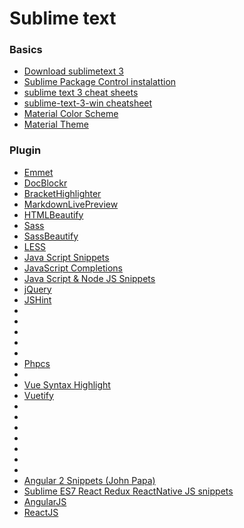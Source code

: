 # Sublime text

### Basics
- [Download sublimetext 3](https://www.sublimetext.com/3)
- [Sublime Package Control instalattion](https://packagecontrol.io/installation)
- [sublime text 3 cheat sheets](https://www.cheatography.com/tdeyle/cheat-sheets/sublime-text-3/)
- [sublime-text-3-win cheatsheet](https://www.shortcutfoo.com/app/dojos/sublime-text-3-win/cheatsheet)
- [Material Color Scheme](https://packagecontrol.io/packages/Material%20Color%20Scheme)
- [Material Theme](https://packagecontrol.io/packages/Material%20Theme)

### Plugin
- [Emmet](https://packagecontrol.io/packages/Emmet)
- [DocBlockr](https://packagecontrol.io/packages/DocBlockr)
- [BracketHighlighter](https://packagecontrol.io/packages/BracketHighlighter)
- [MarkdownLivePreview](https://packagecontrol.io/packages/MarkdownLivePreview)
- [HTMLBeautify](https://packagecontrol.io/packages/HTMLBeautify)
- [Sass](https://packagecontrol.io/packages/Sass)
- [SassBeautify](https://packagecontrol.io/packages/SassBeautify)
- [LESS](https://packagecontrol.io/packages/LESS)
- [Java Script Snippets](https://packagecontrol.io/packages/JavaScript%20Snippets)
- [JavaScript Completions](https://packagecontrol.io/packages/JavaScript%20Completions)
- [Java Script & Node JS Snippets](https://packagecontrol.io/packages/JavaScript%20%26%20NodeJS%20Snippets)
- [jQuery](https://packagecontrol.io/packages/jQuery)
- [JSHint](https://packagecontrol.io/packages/JSHint)
- []()
- []()
- []()
- []()
- []()
- [Phpcs](https://packagecontrol.io/packages/Phpcs)
- []()
- [Vue Syntax Highlight](https://packagecontrol.io/packages/Vue%20Syntax%20Highlight)
- [Vuetify](https://packagecontrol.io/packages/Vuetify)
- []()
- []()
- []()
- []()
- []()
- []()
- []()
- [Angular 2 Snippets (John Papa)](https://packagecontrol.io/packages/Angular%202%20Snippets%20(John%20Papa))
- [Sublime ES7 React Redux ReactNative JS snippets](https://packagecontrol.io/packages/Sublime%20ES7%20React%20Redux%20ReactNative%20JS%20snippets)
- [AngularJS](https://packagecontrol.io/packages/AngularJS)
- [ReactJS](https://packagecontrol.io/packages/ReactJS)
